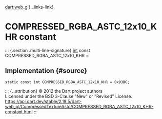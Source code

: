 [dart:web\_gl](../../dart-web_gl/dart-web_gl-library){._links-link}

COMPRESSED\_RGBA\_ASTC\_12x10\_KHR constant
===========================================

::: {.section .multi-line-signature}
[int](../../dart-core/int-class) const
COMPRESSED\_RGBA\_ASTC\_12x10\_KHR
:::

Implementation {#source}
--------------

``` {.language-dart data-language="dart"}
static const int COMPRESSED_RGBA_ASTC_12x10_KHR = 0x93BC;
```

::: {._attribution}
© 2012 the Dart project authors\
Licensed under the BSD 3-Clause \"New\" or \"Revised\" License.\
<https://api.dart.dev/stable/2.18.5/dart-web_gl/CompressedTextureAstc/COMPRESSED_RGBA_ASTC_12x10_KHR-constant.html>
:::
